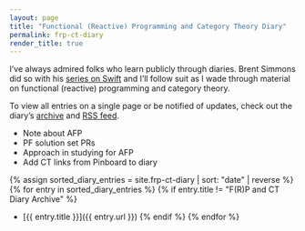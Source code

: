 ```yaml
---
layout: page
title: "Functional (Reactive) Programming and Category Theory Diary"
permalink: frp-ct-diary
render_title: true
---
```


I’ve always admired folks who learn publicly through diaries. Brent Simmons did so with his [series on Swift](https://inessential.com/swiftdiary) and I’ll follow suit as I wade through material on functional (reactive) programming and category theory.

To view all entries on a single page or be notified of updates, check out the diary’s [archive](/frp-ct-diary/all) and [RSS feed](/frp-ct-diary.xml).

- Note about AFP
- PF solution set PRs
- Approach in studying for AFP
- Add CT links from Pinboard to diary

{% assign sorted_diary_entries = site.frp-ct-diary | sort: "date" | reverse %}
{% for entry in sorted_diary_entries %}
{% if entry.title != "F(R)P and CT Diary Archive" %}
- [{{ entry.title }}]({{ entry.url }})
{% endif %}
{% endfor %}
